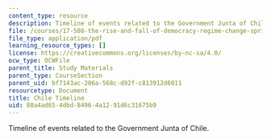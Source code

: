 ```yaml
---
content_type: resource
description: Timeline of events related to the Government Junta of Chile.
file: /courses/17-508-the-rise-and-fall-of-democracy-regime-change-spring-2002/88a4ad654dbd84964a1291d6c31675b9_chile_timeline.pdf
file_type: application/pdf
learning_resource_types: []
license: https://creativecommons.org/licenses/by-nc-sa/4.0/
ocw_type: OCWFile
parent_title: Study Materials
parent_type: CourseSection
parent_uid: bf7143ac-206a-568c-d92f-c813912d6011
resourcetype: Document
title: Chile Timeline
uid: 88a4ad65-4dbd-8496-4a12-91d6c31675b9
---
```

Timeline of events related to the Government Junta of Chile.